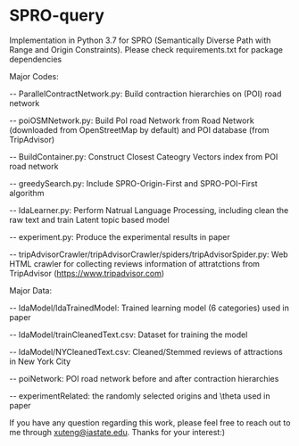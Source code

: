 # SPRO-query

Implementation in Python 3.7 for SPRO (Semantically Diverse Path with Range and Origin Constraints). Please check requirements.txt for package dependencies

Major Codes:

-- ParallelContractNetwork.py: Build contraction hierarchies on (POI) road network

-- poiOSMNetwork.py: Build PoI road Network from Road Network (downloaded from OpenStreetMap by default) and POI database (from TripAdvisor)

-- BuildContainer.py: Construct Closest Cateogry Vectors index from POI road network

-- greedySearch.py: Include SPRO-Origin-First and SPRO-POI-First algorithm

-- ldaLearner.py: Perform Natrual Language Processing, including clean the raw text and train Latent topic based model

-- experiment.py: Produce the experimental results in paper

-- tripAdvisorCrawler/tripAdvisorCrawler/spiders/tripAdvisorSpider.py: Web HTML crawler for collecting reviews information of attratctions from TripAdvisor (https://www.tripadvisor.com)

Major Data:

-- ldaModel/ldaTrainedModel: Trained learning model (6 categories) used in paper

-- ldaModel/trainCleanedText.csv: Dataset for training the model

-- ldaModel/NYCleanedText.csv: Cleaned/Stemmed reviews of attractions in New York City

-- poiNetwork: POI road network before and after contraction hierarchies

-- experimentRelated: the randomly selected origins and \theta used in paper

If you have any question regarding this work, please feel free to reach out to me through xuteng@iastate.edu. Thanks for your interest:)
